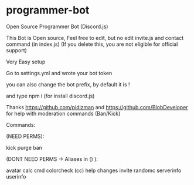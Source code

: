 # programmer-bot
Open Source Programmer Bot (Discord.js)

This Bot is Open source, Feel free to edit, but no edit invite.js and contact command (in index.js) (If you delete this, you are not eligible for official support)

Very Easy setup

Go to settings.yml and wrote your bot token

you can also change the bot prefix, by default it is !

and type npm i (for install discord.js)

Thanks https://github.com/pidizman and https://github.com/BlobDeveloper for help with moderation commands (Ban/Kick)

 Commands:
 
 (NEED PERMS):
 
 kick
 purge
 ban
 
 (DONT NEED PERMS -> Aliases in () ):
 
 avatar
 calc
 cmd
 colorcheck (cc)
 help
 changes
 invite
 randomc
 serverinfo
 userinfo
 






